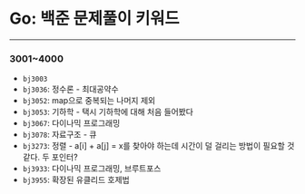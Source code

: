 # Go: 백준 문제풀이 키워드

---

### 3001~4000

- `bj3003`
- `bj3036`: 정수론 - 최대공약수
- `bj3052`: map으로 중복되는 나머지 제외
- `bj3053`: 기하학 - 택시 기하학에 대해 처음 들어봤다
- `bj3067`: 다이나믹 프로그래밍
- `bj3078`: 자료구조 - 큐
- `bj3273`: 정렬 - a[i] + a[j] = x를 찾아야 하는데 시간이 덜 걸리는 방법이 필요할 것 같다. 두 포인터?
- `bj3933`: 다이나믹 프로그래밍, 브루트포스
- `bj3955`: 확장된 유클리드 호제법
